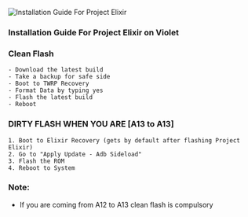 ![Installation Guide For Project Elixir](https://i.imgur.com/3UmK6nS.png)

### Installation Guide For Project Elixir on Violet

### Clean Flash
```
- Download the latest build
- Take a backup for safe side
- Boot to TWRP Recovery
- Format Data by typing yes
- Flash the latest build 
- Reboot
```

### DIRTY FLASH WHEN YOU ARE [A13 to A13]
```
1. Boot to Elixir Recovery (gets by default after flashing Project Elixir) 
2. Go to "Apply Update - Adb Sideload"
3. Flash the ROM
4. Reboot to System
```

### Note: 
- If you are coming from A12 to A13 clean flash is compulsory
